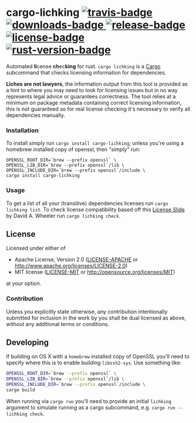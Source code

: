 # cargo-lichking [![travis-badge][]][travis] [![downloads-badge][] ![release-badge][]][crate] [![license-badge][]](#license) [![rust-version-badge][]][rust-version]

Automated **li**cense **ch**ec**king** for rust. `cargo lichking` is a [Cargo][]
subcommand that checks licensing information for dependencies.

**Liches are not lawyers**, the information output from this tool is provided as
a hint to where you may need to look for licensing issues but in no way
represents legal advice or guarantees correctness. The tool relies at a minimum
on package metadata containing correct licensing information, this is not
guaranteed so for real license checking it's necessary to verify all
dependencies manually.

[travis-badge]: https://img.shields.io/travis/Nemo157/cargo-lichking/master.svg?style=flat-square
[downloads-badge]: https://img.shields.io/crates/d/cargo-lichking.svg?style=flat-square
[release-badge]: https://img.shields.io/crates/v/cargo-lichking.svg?style=flat-square
[license-badge]: https://img.shields.io/crates/l/cargo-lichking.svg?style=flat-square
[rust-version-badge]: https://img.shields.io/badge/rust-1.20+-blue.svg?style=flat-square
[travis]: https://travis-ci.org/Nemo157/cargo-lichking
[crate]: https://crates.io/crates/cargo-lichking
[Cargo]: https://github.com/rust-lang/cargo
[rust-version]: .travis.yml#L5

### Installation

To install simply run `cargo install cargo-lichking`; unless you're using a homebrew installed
copy of openssl, then *"simply"* run:

```shall
OPENSSL_ROOT_DIR=`brew --prefix openssl` \
OPENSSL_LIB_DIR=`brew --prefix openssl`/lib \
OPENSSL_INCLUDE_DIR=`brew --prefix openssl`/include \
cargo install cargo-lichking
```

### Usage

To get a list of all your (transitive) dependencies licenses run `cargo lichking
list`. To check license compatibility based off this [License Slide][] by David
A. Wheeler run `cargo lichking check`.

[License Slide]: http://www.dwheeler.com/essays/floss-license-slide.html

## License

Licensed under either of

 * Apache License, Version 2.0 ([LICENSE-APACHE](LICENSE-APACHE) or http://www.apache.org/licenses/LICENSE-2.0)
 * MIT license ([LICENSE-MIT](LICENSE-MIT) or http://opensource.org/licenses/MIT)

at your option.

### Contribution

Unless you explicitly state otherwise, any contribution intentionally submitted
for inclusion in the work by you shall be dual licensed as above, without any
additional terms or conditions.

## Developing

If building on OS X with a `homebrew` installed copy of OpenSSL you'll need to
specify where this is to enable building `libssh2-sys`.  Use something like:

```sh
OPENSSL_ROOT_DIR=`brew --prefix openssl` \
OPENSSL_LIB_DIR=`brew --prefix openssl`/lib \
OPENSSL_INCLUDE_DIR=`brew --prefix openssl`/include \
cargo build
```

When running via `cargo run` you'll need to provide an initial `lichking`
argument to simulate running as a cargo subcommand, e.g. `cargo run -- lichking
check`.
